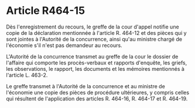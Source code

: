 # Article R464-15

Dès l'enregistrement du recours, le greffe de la cour d'appel notifie une copie de la déclaration mentionnée à l'article R. 464-12 et des pièces qui y sont jointes à l'Autorité de la concurrence, ainsi qu'au ministre chargé de l'économie s'il n'est pas demandeur au recours.

L'Autorité de la concurrence transmet au greffe de la cour le dossier de l'affaire qui comporte les procès-verbaux et rapports d'enquête, les griefs, les observations, le rapport, les documents et les mémoires mentionnés à l'article L. 463-2.

Le greffe transmet à l'Autorité de la concurrence et au ministre de l'économie une copie des pièces de procédure ultérieures, y compris celles qui résultent de l'application des articles R. 464-16, R. 464-17 et R. 464-19.
